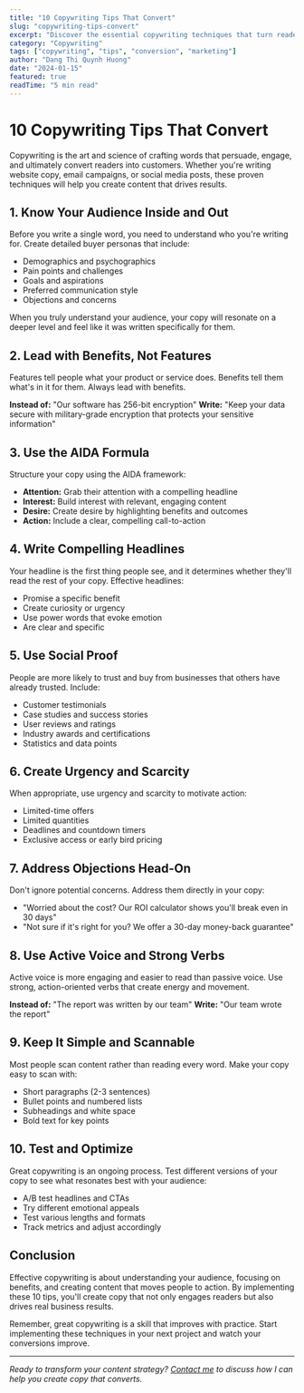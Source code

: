 ```yaml
---
title: "10 Copywriting Tips That Convert"
slug: "copywriting-tips-convert"
excerpt: "Discover the essential copywriting techniques that turn readers into customers and drive real business results."
category: "Copywriting"
tags: ["copywriting", "tips", "conversion", "marketing"]
author: "Dang Thi Quynh Huong"
date: "2024-01-15"
featured: true
readTime: "5 min read"
---
```


# 10 Copywriting Tips That Convert

Copywriting is the art and science of crafting words that persuade, engage, and ultimately convert readers into customers. Whether you're writing website copy, email campaigns, or social media posts, these proven techniques will help you create content that drives results.

## 1. Know Your Audience Inside and Out

Before you write a single word, you need to understand who you're writing for. Create detailed buyer personas that include:

- Demographics and psychographics
- Pain points and challenges
- Goals and aspirations
- Preferred communication style
- Objections and concerns

When you truly understand your audience, your copy will resonate on a deeper level and feel like it was written specifically for them.

## 2. Lead with Benefits, Not Features

Features tell people what your product or service does. Benefits tell them what's in it for them. Always lead with benefits.

**Instead of:** "Our software has 256-bit encryption"
**Write:** "Keep your data secure with military-grade encryption that protects your sensitive information"

## 3. Use the AIDA Formula

Structure your copy using the AIDA framework:

- **Attention:** Grab their attention with a compelling headline
- **Interest:** Build interest with relevant, engaging content
- **Desire:** Create desire by highlighting benefits and outcomes
- **Action:** Include a clear, compelling call-to-action

## 4. Write Compelling Headlines

Your headline is the first thing people see, and it determines whether they'll read the rest of your copy. Effective headlines:

- Promise a specific benefit
- Create curiosity or urgency
- Use power words that evoke emotion
- Are clear and specific

## 5. Use Social Proof

People are more likely to trust and buy from businesses that others have already trusted. Include:

- Customer testimonials
- Case studies and success stories
- User reviews and ratings
- Industry awards and certifications
- Statistics and data points

## 6. Create Urgency and Scarcity

When appropriate, use urgency and scarcity to motivate action:

- Limited-time offers
- Limited quantities
- Deadlines and countdown timers
- Exclusive access or early bird pricing

## 7. Address Objections Head-On

Don't ignore potential concerns. Address them directly in your copy:

- "Worried about the cost? Our ROI calculator shows you'll break even in 30 days"
- "Not sure if it's right for you? We offer a 30-day money-back guarantee"

## 8. Use Active Voice and Strong Verbs

Active voice is more engaging and easier to read than passive voice. Use strong, action-oriented verbs that create energy and movement.

**Instead of:** "The report was written by our team"
**Write:** "Our team wrote the report"

## 9. Keep It Simple and Scannable

Most people scan content rather than reading every word. Make your copy easy to scan with:

- Short paragraphs (2-3 sentences)
- Bullet points and numbered lists
- Subheadings and white space
- Bold text for key points

## 10. Test and Optimize

Great copywriting is an ongoing process. Test different versions of your copy to see what resonates best with your audience:

- A/B test headlines and CTAs
- Try different emotional appeals
- Test various lengths and formats
- Track metrics and adjust accordingly

## Conclusion

Effective copywriting is about understanding your audience, focusing on benefits, and creating content that moves people to action. By implementing these 10 tips, you'll create copy that not only engages readers but also drives real business results.

Remember, great copywriting is a skill that improves with practice. Start implementing these techniques in your next project and watch your conversions improve.

---

*Ready to transform your content strategy? [Contact me](/contact) to discuss how I can help you create copy that converts.*
